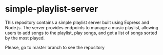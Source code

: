 # simple-playlist-server
This repository contains a simple playlist server built using Express and Node.js. The server provides endpoints to manage a music playlist, allowing users to add songs to the playlist, play songs, and get a list of songs sorted by the most played.

Please, go to master branch to see the repository
